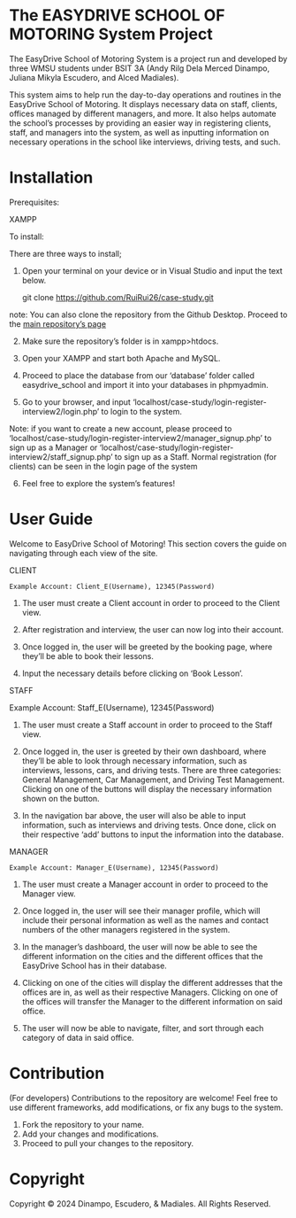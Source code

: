 The EASYDRIVE SCHOOL OF MOTORING System Project
==============================================

The EasyDrive School of Motoring System is a project run and developed by three WMSU students under BSIT 3A (Andy Rilg Dela Merced Dinampo, Juliana Mikyla Escudero, and Alced Madiales).

This system aims to help run the day-to-day operations and routines in the EasyDrive School of Motoring. It displays necessary data on staff, clients, offices managed by different managers, and more. It also helps automate the school’s processes by providing an easier way in registering clients, staff, and managers into the system, as well as inputting information on necessary operations in the school like interviews, driving tests, and such.


Installation
=========

Prerequisites:

XAMPP

To install:

There are three ways to install;

1. Open your terminal on your device or in Visual Studio and input the text below.

    git clone https://github.com/RuiRui26/case-study.git
    

note: You can also clone the repository from the Github Desktop. Proceed to the [main repository’s page](https://github.com/RuiRui26/case-study)

2. Make sure the repository’s folder is in xampp>htdocs.

3. Open your XAMPP and start both Apache and MySQL.

4. Proceed to place the database from our ‘database’ folder called easydrive_school and import it into your databases in phpmyadmin.

5. Go to your browser, and input ‘localhost/case-study/login-register-interview2/login.php’ to login to the system.

Note: if you want to create a new account, please proceed to ‘localhost/case-study/login-register-interview2/manager_signup.php’ to sign up as a Manager or ‘localhost/case-study/login-register-interview2/staff_signup.php’ to sign up as a Staff. Normal registration (for clients) can be seen in the login page of the system

6. Feel free to explore the system’s features!


User Guide
=========

Welcome to EasyDrive School of Motoring! This section covers the guide on navigating through each view of the site.

CLIENT

    Example Account: Client_E(Username), 12345(Password)

1. The user must create a Client account in order to proceed to the Client view.

2. After registration and interview, the user can now log into their account.

3. Once logged in, the user will be greeted by the booking page, where they’ll be able to book their lessons.

4. Input the necessary details before clicking on ‘Book Lesson’.


STAFF

Example Account: Staff_E(Username), 12345(Password)

1. The user must create a Staff account in order to proceed to the Staff view.

2. Once logged in, the user is greeted by their own dashboard, where they’ll be able to look through necessary information, such as interviews, lessons, cars, and driving tests. There are three categories: General Management, Car Management, and Driving Test Management. Clicking on one of the buttons will display the necessary information shown on the button.

3. In the navigation bar above, the user will also be able to input information, such as interviews and driving tests. Once done, click on their respective ‘add’ buttons to input the information into the database.


MANAGER

	Example Account: Manager_E(Username), 12345(Password)

1. The user must create a Manager account in order to proceed to the Manager view.

2. Once logged in, the user will see their manager profile, which will include their personal information as well as the names and contact numbers of the other managers registered in the system.

3. In the manager’s dashboard, the user will now be able to see the different information on the cities and the different offices that the EasyDrive School has in their database.

4. Clicking on one of the cities will display the different addresses that the offices are in, as well as their respective Managers. Clicking on one of the offices will transfer the Manager to the different information on said office.

5. The user will now be able to navigate, filter, and sort through each category of data in said office. 


Contribution
==========

(For developers) Contributions to the repository are welcome! Feel free to use different frameworks, add modifications, or fix any bugs to the system.

1. Fork the repository to your name.
2. Add your changes and modifications.
3. Proceed to pull your changes to the repository.


Copyright
========

Copyright © 2024 Dinampo, Escudero, & Madiales. All Rights Reserved.
